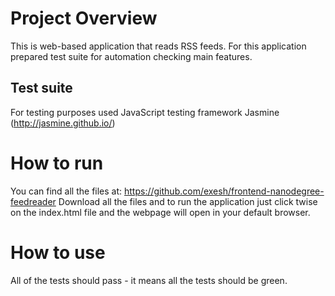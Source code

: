 # Project Overview
This is web-based application that reads RSS feeds.
For this application prepared test suite for automation checking main features.

## Test suite
For testing purposes used JavaScript testing framework Jasmine (http://jasmine.github.io/)

# How to run
You can find all the files at:
https://github.com/exesh/frontend-nanodegree-feedreader
Download all the files and to run the application just click twise on the index.html file and the webpage will open in your default browser.

# How to use
All of the tests should pass - it means all the tests should be green.